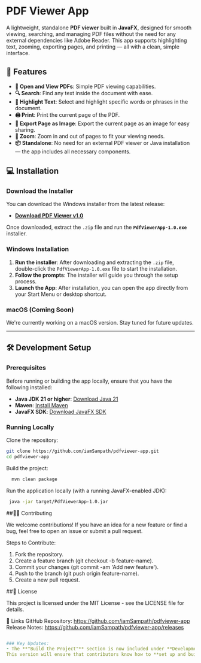 # PDF Viewer App

A lightweight, standalone **PDF viewer** built in **JavaFX**, designed for smooth viewing, searching, and managing PDF files without the need for any external dependencies like Adobe Reader. This app supports highlighting text, zooming, exporting pages, and printing — all with a clean, simple interface.

## 🚀 Features

- **🧭 Open and View PDFs**: Simple PDF viewing capabilities.
- **🔍 Search**: Find any text inside the document with ease.
- **🎯 Highlight Text**: Select and highlight specific words or phrases in the document.
- **🖨 Print**: Print the current page of the PDF.
- **📸 Export Page as Image**: Export the current page as an image for easy sharing.
- **🔄 Zoom**: Zoom in and out of pages to fit your viewing needs.
- **📦 Standalone**: No need for an external PDF viewer or Java installation — the app includes all necessary components.

## 💻 Installation

### Download the Installer

You can download the Windows installer from the latest release:

- [**Download PDF Viewer v1.0**](https://github.com/iamSampath/pdfviewer-app/releases/download/v1.0/PdfViewerApp-1.0.zip)

Once downloaded, extract the `.zip` file and run the **`PdfViewerApp-1.0.exe`** installer.

### Windows Installation

1. **Run the installer**: After downloading and extracting the `.zip` file, double-click the `PdfViewerApp-1.0.exe` file to start the installation.
2. **Follow the prompts**: The installer will guide you through the setup process. 
3. **Launch the App**: After installation, you can open the app directly from your Start Menu or desktop shortcut.

### macOS (Coming Soon)

We're currently working on a macOS version. Stay tuned for future updates.

---

## 🛠️ Development Setup

### Prerequisites

Before running or building the app locally, ensure that you have the following installed:

- **Java JDK 21 or higher**: [Download Java 21](https://adoptopenjdk.net/)
- **Maven**: [Install Maven](https://maven.apache.org/install.html)
- **JavaFX SDK**: [Download JavaFX SDK](https://gluonhq.com/products/javafx/)

### Running Locally

Clone the repository:

```bash
git clone https://github.com/iamSampath/pdfviewer-app.git
cd pdfviewer-app

```

Build the project:

```bash
  mvn clean package
```
Run the application locally (with a running JavaFX-enabled JDK):

```bash
 java -jar target/PdfViewerApp-1.0.jar
```
##👨‍💻 Contributing

We welcome contributions! If you have an idea for a new feature or find a bug, feel free to open an issue or submit a pull request.

Steps to Contribute:
1. Fork the repository.
2. Create a feature branch (git checkout -b feature-name).
3. Commit your changes (git commit -am 'Add new feature').
4. Push to the branch (git push origin feature-name).
5. Create a new pull request.

##📝 License

This project is licensed under the MIT License - see the LICENSE file for details.

🔗 Links
GitHub Repository: https://github.com/iamSampath/pdfviewer-app
Release Notes: https://github.com/iamSampath/pdfviewer-app/releases

```yaml

### Key Updates:
- The **"Build the Project"** section is now included under **Development Setup** to guide developers who want to clone the repository, build, and run the project locally.
This version will ensure that contributors know how to **set up and build the project** while users can easily download the installer.

```

